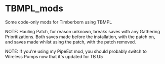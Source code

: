 # TBMPL_mods
 Some code-only mods for Timberborn using TBMPL

NOTE: Hauling Patch, for reason unknown, breaks saves with any Gathering Prioritizations. Both saves made before the installation, with the patch on, and saves made whilst using the patch, with the patch removed.

NOTE: If you're using my PipeExt mod, you should probably switch to Wireless Pumps now that it's updated for TB U5
